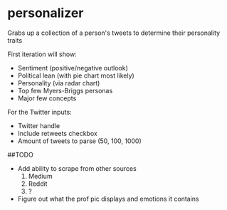 # personalizer
Grabs up a collection of a person's tweets to determine their personality traits

First iteration will show:
* Sentiment (positive/negative outlook)
* Political lean (with pie chart most likely)
* Personality (via radar chart)
* Top few Myers-Briggs personas
* Major few concepts

For the Twitter inputs:
* Twitter handle
* Include retweets checkbox
* Amount of tweets to parse (50, 100, 1000)

##TODO
* Add ability to scrape from other sources
	1. Medium
	2. Reddit
	3. ?
* Figure out what the prof pic displays and emotions it contains